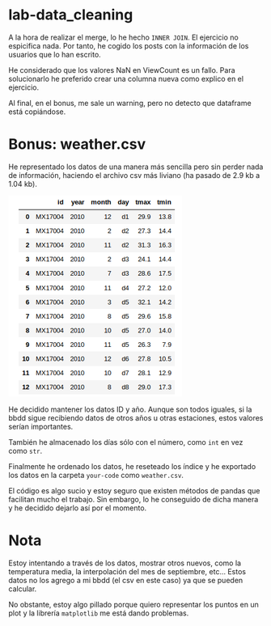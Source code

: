 # lab-data_cleaning

A la hora de realizar el merge, lo he hecho `INNER JOIN`. El ejercicio no espicifica nada. Por tanto, he cogido los posts con la información de los usuarios que lo han escrito.

He considerado que los valores NaN en ViewCount es un fallo. Para solucionarlo he preferido crear una columna nueva como explico en el ejercicio.

Al final, en el bonus, me sale un warning, pero no detecto que dataframe está copiándose.

# Bonus: weather.csv

He representado los datos de una manera más sencilla pero sin perder nada de información, haciendo el archivo csv más liviano (ha pasado de 2.9 kb a 1.04 kb).

![Weather limpio](clean-weather.png)

He decidido mantener los datos ID y año. Aunque son todos iguales, si la bbdd sigue recibiendo datos de otros años u otras estaciones, estos valores serían importantes.

También he almacenado los días sólo con el número, como `int` en vez como `str`.

Finalmente he ordenado los datos, he reseteado los índice y he exportado los datos en la carpeta `your-code` como `weather.csv`.

El código es algo sucio y estoy seguro que existen métodos de pandas que facilitan mucho el trabajo. Sin embargo, lo he conseguido de dicha manera y he decidido dejarlo así por el momento.

# Nota

Estoy intentando a través de los datos, mostrar otros nuevos, como la temperatura media, la interpolación del mes de septiembre, etc... Estos datos no los agrego a mi bbdd (el csv en este caso) ya que se pueden calcular.

No obstante, estoy algo pillado porque quiero representar los puntos en un plot y la librería `matplotlib` me está dando problemas.



